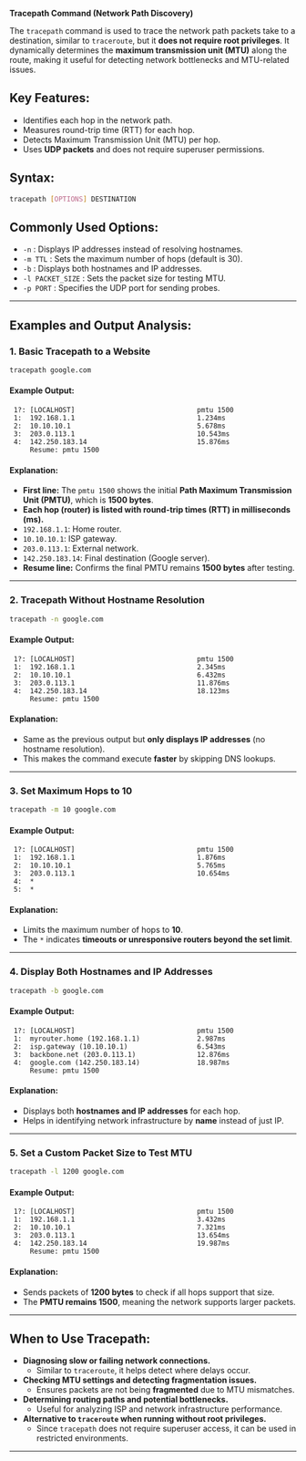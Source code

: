  **Tracepath Command (Network Path Discovery)**

The `tracepath` command is used to trace the network path packets take to a destination, similar to `traceroute`, but it **does not require root privileges**. It dynamically determines the **maximum transmission unit (MTU)** along the route, making it useful for detecting network bottlenecks and MTU-related issues.

## **Key Features:**

- Identifies each hop in the network path.
- Measures round-trip time (RTT) for each hop.
- Detects Maximum Transmission Unit (MTU) per hop.
- Uses **UDP packets** and does not require superuser permissions.

## **Syntax:**

```bash
tracepath [OPTIONS] DESTINATION
```

## **Commonly Used Options:**

- `-n` : Displays IP addresses instead of resolving hostnames.
- `-m TTL` : Sets the maximum number of hops (default is 30).
- `-b` : Displays both hostnames and IP addresses.
- `-l PACKET_SIZE` : Sets the packet size for testing MTU.
- `-p PORT` : Specifies the UDP port for sending probes.

---

## **Examples and Output Analysis:**

### **1. Basic Tracepath to a Website**

```bash
tracepath google.com
```

#### **Example Output:**

```
 1?: [LOCALHOST]                              pmtu 1500  
 1:  192.168.1.1                              1.234ms  
 2:  10.10.10.1                               5.678ms  
 3:  203.0.113.1                              10.543ms  
 4:  142.250.183.14                           15.876ms  
     Resume: pmtu 1500  
```

#### **Explanation:**

- **First line:** The `pmtu 1500` shows the initial **Path Maximum Transmission Unit (PMTU)**, which is **1500 bytes**.
- **Each hop (router) is listed with round-trip times (RTT) in milliseconds (ms).**
- `192.168.1.1`: Home router.
- `10.10.10.1`: ISP gateway.
- `203.0.113.1`: External network.
- `142.250.183.14`: Final destination (Google server).
- **Resume line:** Confirms the final PMTU remains **1500 bytes** after testing.

---

### **2. Tracepath Without Hostname Resolution**

```bash
tracepath -n google.com
```

#### **Example Output:**

```
 1?: [LOCALHOST]                              pmtu 1500  
 1:  192.168.1.1                              2.345ms  
 2:  10.10.10.1                               6.432ms  
 3:  203.0.113.1                              11.876ms  
 4:  142.250.183.14                           18.123ms  
     Resume: pmtu 1500  
```

#### **Explanation:**

- Same as the previous output but **only displays IP addresses** (no hostname resolution).
- This makes the command execute **faster** by skipping DNS lookups.

---

### **3. Set Maximum Hops to 10**

```bash
tracepath -m 10 google.com
```

#### **Example Output:**

```
 1?: [LOCALHOST]                              pmtu 1500  
 1:  192.168.1.1                              1.876ms  
 2:  10.10.10.1                               5.765ms  
 3:  203.0.113.1                              10.654ms  
 4:  *  
 5:  *  
```

#### **Explanation:**

- Limits the maximum number of hops to **10**.
- The `*` indicates **timeouts or unresponsive routers beyond the set limit**.

---

### **4. Display Both Hostnames and IP Addresses**

```bash
tracepath -b google.com
```

#### **Example Output:**

```
 1?: [LOCALHOST]                              pmtu 1500  
 1:  myrouter.home (192.168.1.1)              2.987ms  
 2:  isp.gateway (10.10.10.1)                 6.543ms  
 3:  backbone.net (203.0.113.1)               12.876ms  
 4:  google.com (142.250.183.14)              18.987ms  
     Resume: pmtu 1500  
```

#### **Explanation:**

- Displays both **hostnames and IP addresses** for each hop.
- Helps in identifying network infrastructure by **name** instead of just IP.

---

### **5. Set a Custom Packet Size to Test MTU**

```bash
tracepath -l 1200 google.com
```

#### **Example Output:**

```
 1?: [LOCALHOST]                              pmtu 1500  
 1:  192.168.1.1                              3.432ms  
 2:  10.10.10.1                               7.321ms  
 3:  203.0.113.1                              13.654ms  
 4:  142.250.183.14                           19.987ms  
     Resume: pmtu 1500  
```

#### **Explanation:**

- Sends packets of **1200 bytes** to check if all hops support that size.
- The **PMTU remains 1500**, meaning the network supports larger packets.

---

## **When to Use Tracepath:**

- **Diagnosing slow or failing network connections.**
    - Similar to `traceroute`, it helps detect where delays occur.
- **Checking MTU settings and detecting fragmentation issues.**
    - Ensures packets are not being **fragmented** due to MTU mismatches.
- **Determining routing paths and potential bottlenecks.**
    - Useful for analyzing ISP and network infrastructure performance.
- **Alternative to `traceroute` when running without root privileges.**
    - Since `tracepath` does not require superuser access, it can be used in restricted environments.

---

